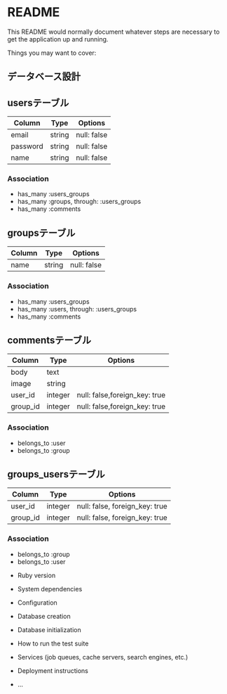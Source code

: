 # README

This README would normally document whatever steps are necessary to get the
application up and running.

Things you may want to cover:

## データベース設計

## usersテーブル

|Column|Type|Options|
|------|----|-------|
|email|string|null: false|
|password|string|null: false|
|name|string|null: false|

### Association
- has_many :users_groups
- has_many :groups, through: :users_groups
- has_many :comments


## groupsテーブル

|Column|Type|Options|
|------|----|-------|
|name|string|null: false|



### Association
- has_many :users_groups
- has_many :users, through: :users_groups
- has_many :comments


## commentsテーブル

|Column|Type|Options|
|------|----|-------|
|body|text|
|image|string|
|user_id|integer|null: false,foreign_key: true|
|group_id|integer|null: false,foreign_key: true|


### Association
- belongs_to :user
- belongs_to :group



## groups_usersテーブル

|Column|Type|Options|
|------|----|-------|
|user_id|integer|null: false, foreign_key: true|
|group_id|integer|null: false, foreign_key: true|

### Association
- belongs_to :group
- belongs_to :user







* Ruby version

* System dependencies

* Configuration

* Database creation

* Database initialization

* How to run the test suite

* Services (job queues, cache servers, search engines, etc.)

* Deployment instructions

* ...
